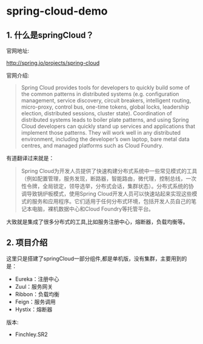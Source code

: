 # spring-cloud-demo


## 1. 什么是springCloud？
官网地址:

http://spring.io/projects/spring-cloud

官网介绍:

> Spring Cloud provides tools for developers to quickly build some of the common patterns in distributed systems (e.g. configuration management, service discovery, circuit breakers, intelligent routing, micro-proxy, control bus, one-time tokens, global locks, leadership election, distributed sessions, cluster state).
 Coordination of distributed systems leads to boiler plate patterns, and using Spring Cloud developers can quickly stand up services and applications that implement those patterns. They will work well in any distributed environment, including the developer’s own laptop, bare metal data centres, and managed platforms such as Cloud Foundry.

有道翻译过来就是：
> Spring Cloud为开发人员提供了快速构建分布式系统中一些常见模式的工具（例如配置管理，服务发现，断路器，智能路由，微代理，控制总线，一次性令牌，全局锁定，领导选举，分布式会话，集群状态）。分布式系统的协调导致锅炉板模式，使用Spring Cloud开发人员可以快速站起来实现这些模式的服务和应用程序。它们适用于任何分布式环境，包括开发人员自己的笔记本电脑，裸机数据中心和Cloud Foundry等托管平台。


大致就是集成了很多分布式的工具,比如服务注册中心，熔断器，负载均衡等。



## 2. 项目介绍

这里只是搭建了springCloud一部分组件,都是单机版，没有集群，主要用到的是：

- Eureka：注册中心
- Zuul：服务网关
- Ribbon：负载均衡
- Feign：服务调用
- Hystix：熔断器

版本: 

- Finchley.SR2


